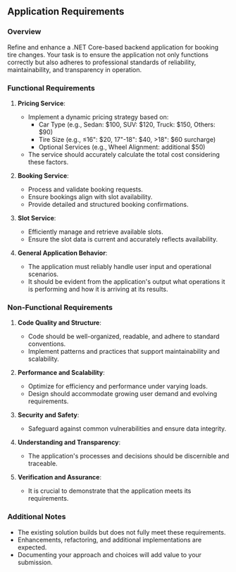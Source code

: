 ## Application Requirements

### Overview
Refine and enhance a .NET Core-based backend application for booking tire changes. Your task is to ensure the application not only functions correctly but also adheres to professional standards of reliability, maintainability, and transparency in operation.

### Functional Requirements

1. **Pricing Service**:
   - Implement a dynamic pricing strategy based on:
     - Car Type (e.g., Sedan: $100, SUV: $120, Truck: $150, Others: $90)
     - Tire Size (e.g., ≤16": $20, 17"-18": $40, >18": $60 surcharge)
     - Optional Services (e.g., Wheel Alignment: additional $50)
   - The service should accurately calculate the total cost considering these factors.

2. **Booking Service**:
   - Process and validate booking requests.
   - Ensure bookings align with slot availability.
   - Provide detailed and structured booking confirmations.

3. **Slot Service**:
   - Efficiently manage and retrieve available slots.
   - Ensure the slot data is current and accurately reflects availability.

4. **General Application Behavior**:
   - The application must reliably handle user input and operational scenarios.
   - It should be evident from the application's output what operations it is performing and how it is arriving at its results.

### Non-Functional Requirements

1. **Code Quality and Structure**:
   - Code should be well-organized, readable, and adhere to standard conventions.
   - Implement patterns and practices that support maintainability and scalability.

2. **Performance and Scalability**:
   - Optimize for efficiency and performance under varying loads.
   - Design should accommodate growing user demand and evolving requirements.

3. **Security and Safety**:
   - Safeguard against common vulnerabilities and ensure data integrity.

4. **Understanding and Transparency**:
   - The application's processes and decisions should be discernible and traceable.

5. **Verification and Assurance**:
   - It is crucial to demonstrate that the application meets its requirements.

### Additional Notes
- The existing solution builds but does not fully meet these requirements.
- Enhancements, refactoring, and additional implementations are expected.
- Documenting your approach and choices will add value to your submission.
